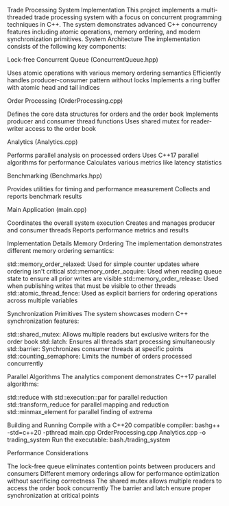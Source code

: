 Trade Processing System Implementation
This project implements a multi-threaded trade processing system with a focus on concurrent programming techniques in C++. The system demonstrates advanced C++ concurrency features including atomic operations, memory ordering, and modern synchronization primitives.
System Architecture
The implementation consists of the following key components:

Lock-free Concurrent Queue (ConcurrentQueue.hpp)

Uses atomic operations with various memory ordering semantics
Efficiently handles producer-consumer pattern without locks
Implements a ring buffer with atomic head and tail indices


Order Processing (OrderProcessing.cpp)

Defines the core data structures for orders and the order book
Implements producer and consumer thread functions
Uses shared mutex for reader-writer access to the order book


Analytics (Analytics.cpp)

Performs parallel analysis on processed orders
Uses C++17 parallel algorithms for performance
Calculates various metrics like latency statistics


Benchmarking (Benchmarks.hpp)

Provides utilities for timing and performance measurement
Collects and reports benchmark results


Main Application (main.cpp)

Coordinates the overall system execution
Creates and manages producer and consumer threads
Reports performance metrics and results



Implementation Details
Memory Ordering
The implementation demonstrates different memory ordering semantics:

std::memory_order_relaxed: Used for simple counter updates where ordering isn't critical
std::memory_order_acquire: Used when reading queue state to ensure all prior writes are visible
std::memory_order_release: Used when publishing writes that must be visible to other threads
std::atomic_thread_fence: Used as explicit barriers for ordering operations across multiple variables

Synchronization Primitives
The system showcases modern C++ synchronization features:

std::shared_mutex: Allows multiple readers but exclusive writers for the order book
std::latch: Ensures all threads start processing simultaneously
std::barrier: Synchronizes consumer threads at specific points
std::counting_semaphore: Limits the number of orders processed concurrently

Parallel Algorithms
The analytics component demonstrates C++17 parallel algorithms:

std::reduce with std::execution::par for parallel reduction
std::transform_reduce for parallel mapping and reduction
std::minmax_element for parallel finding of extrema

Building and Running
Compile with a C++20 compatible compiler:
bashg++ -std=c++20 -pthread main.cpp OrderProcessing.cpp Analytics.cpp -o trading_system
Run the executable:
bash./trading_system

Performance Considerations

The lock-free queue eliminates contention points between producers and consumers
Different memory orderings allow for performance optimization without sacrificing correctness
The shared mutex allows multiple readers to access the order book concurrently
The barrier and latch ensure proper synchronization at critical points